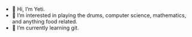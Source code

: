 - 👋 Hi, I’m Yeti.
- 👀 I’m interested in playing the drums, computer science, mathematics, and anything food related.
- 🌱 I’m currently learning git.

<!---
WatashiWaYetiDesu/WatashiWaYetiDesu is a ✨ special ✨ repository because its `README.md` (this file) appears on your GitHub profile.
You can click the Preview link to take a look at your changes.
--->
